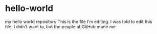 # hello-world
my hello world repository
This is the file I'm editing. I was told to edit this file. I didn't want to, but the people at GitHub made me.
